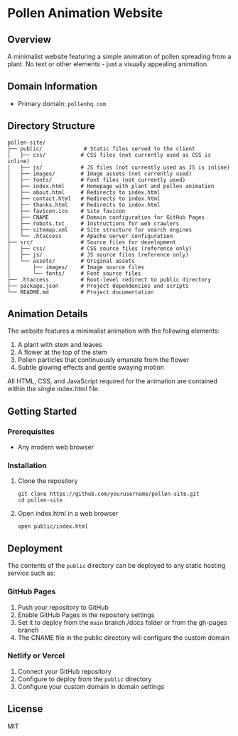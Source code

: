 # Pollen Animation Website

## Overview
A minimalist website featuring a simple animation of pollen spreading from a plant. No text or other elements - just a visually appealing animation.

## Domain Information
- Primary domain: `pollenhq.com`

## Directory Structure

```
pollen-site/
├── public/             # Static files served to the client
│   ├── css/           # CSS files (not currently used as CSS is inline)
│   ├── js/            # JS files (not currently used as JS is inline)
│   ├── images/        # Image assets (not currently used)
│   ├── fonts/         # Font files (not currently used)
│   ├── index.html     # Homepage with plant and pollen animation
│   ├── about.html     # Redirects to index.html
│   ├── contact.html   # Redirects to index.html
│   ├── thanks.html    # Redirects to index.html
│   ├── favicon.ico    # Site favicon
│   ├── CNAME          # Domain configuration for GitHub Pages
│   ├── robots.txt     # Instructions for web crawlers
│   ├── sitemap.xml    # Site structure for search engines
│   └── .htaccess      # Apache server configuration
├── src/               # Source files for development
│   ├── css/           # CSS source files (reference only)
│   ├── js/            # JS source files (reference only)
│   └── assets/        # Original assets
│       ├── images/    # Image source files
│       └── fonts/     # Font source files
├── .htaccess          # Root-level redirect to public directory
├── package.json       # Project dependencies and scripts
└── README.md          # Project documentation
```

## Animation Details

The website features a minimalist animation with the following elements:

1. A plant with stem and leaves
2. A flower at the top of the stem
3. Pollen particles that continuously emanate from the flower
4. Subtle glowing effects and gentle swaying motion

All HTML, CSS, and JavaScript required for the animation are contained within the single index.html file.

## Getting Started

### Prerequisites
- Any modern web browser

### Installation
1. Clone the repository
   ```
   git clone https://github.com/yourusername/pollen-site.git
   cd pollen-site
   ```

2. Open index.html in a web browser
   ```
   open public/index.html
   ```

## Deployment

The contents of the `public` directory can be deployed to any static hosting service such as:

### GitHub Pages
1. Push your repository to GitHub
2. Enable GitHub Pages in the repository settings
3. Set it to deploy from the `main` branch /docs folder or from the gh-pages branch
4. The CNAME file in the public directory will configure the custom domain

### Netlify or Vercel
1. Connect your GitHub repository
2. Configure to deploy from the `public` directory
3. Configure your custom domain in domain settings

## License
MIT
